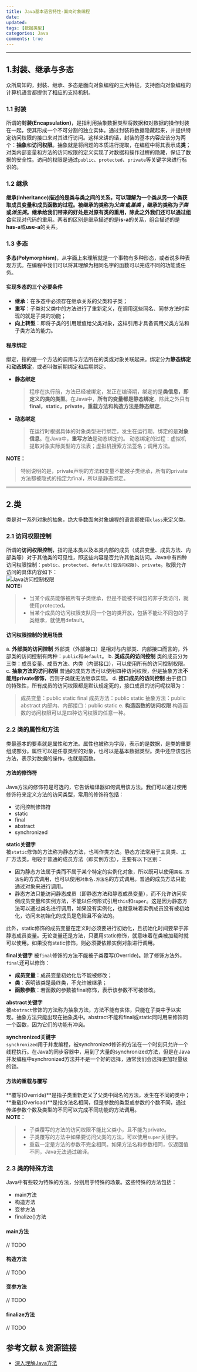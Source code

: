 ```yaml
---
title: Java基本语言特性-面向对象编程
date: 
updated:
tags: [数据类型]
categories: Java
comments: true
---
```


********************************************************************************
## 1.封装、继承与多态
众所周知的，封装、继承、多态是面向对象编程的三大特征，支持面向对象编程的计算机语言都提供了相应的支持机制。
### 1.1 封装
所谓的**封装(Encapsulation)**，是指利用抽象数据类型将数据和对数据的操作封装在一起，使其形成一个不可分割的独立实体。通过封装将数据隐藏起来，并提供特定访问权限的接口来对其进行访问。这样来讲的话，封装的基本内容应该分为两个：**抽象**和**访问权限**。抽象就是将问题的本质进行提取，在编程中将其表示成**类**；对类内部变量和方法的访问权限的定义实现了对数据和操作过程的隐藏，保证了数据的安全性。访问的权限是通过`public`、`protected`、`private`等关键字来进行标识的。
### 1.2 继承
**继承(Inheritance)**描述的是类与类之间的关系，可以理解为一个类从另一个类获取成员变量和成员函数的过程。被继承的类称为*父类* 或*基类* ，继承的类称为*子类* 或*派生类*。继承给我们带来的好处是对原有类的重用，除此之外我们还可以通过**组合**实现对代码的重用。两者的区别是继承描述的是**is-a**的关系，组合描述的是**has-a**或**use-a**的关系。
### 1.3 多态
**多态(Polymorphism)**，从字面上来理解就是一个事物有多种形态，或者说多种表现方式。在编程中我们可以将其理解为相同名字的函数可以完成不同的功能或任务。
#### 实现多态的三个必要条件
- **继承**：在多态中必须存在继承关系的父类和子类；
- **重写**：子类对父类中的方法进行了重新定义，在调用这些同名、同参方法时实现的就是子类的功能；
- **向上转型**：即将子类的引用赋值给父类对象，这样引用才具备调用父类方法和子类方法的能力。

#### 程序绑定
绑定，指的是一个方法的调用与方法所在的类或对象关联起来。绑定分为**静态绑定**和**动态绑定**，或者叫做前期绑定和后期绑定。
- **静态绑定**
  > 程序在执行前，方法已经被绑定，发正在编译期，绑定的是**类信息，即定义的类的类型**。在Java中，**所有的变量都是静态绑定**，除此之外只有**final，static，private，重载方法和构造方法是静态绑定**。
- **动态绑定**
  > 在运行时根据具体的对象类型进行绑定，发生在运行期，绑定的是**对象信息**。在Java中，**重写方法**是动态绑定的。
  > 动态绑定的过程：虚拟机提取对象实际类型的方法表；虚拟机搜索方法签名；调用方法。

**NOTE：**
> 特别说明的是，private声明的方法和变量不能被子类继承，所有的private方法都被隐式的指定为final，所以是静态绑定。

********************************************************************************
## 2.类
类是对一系列对象的抽象，绝大多数面向对象编程的语言都使用`class`来定义类。
### 2.1 访问权限控制
所谓的**访问权限控制**，指的是本类以及本类内部的成员（成员变量、成员方法、内部类等）对于其他类的可见性，即这些内容是否允许其他类访问。Java中有四种访问权限控制：`public`、`protected`、`default(包访问权限)`、`private`。权限允许访问的具体内容如下：  
![Java访问控制权限](resources/images/jave-access-modifier.png)  
**NOTE:**
> - 当某个成员能够被所有子类继承，但是不能被不同包的非子类访问，就使用protected。
> - 当某个成员的访问权限支队同一个包的类开放，包括不能让不同包的子类继承，就使用default。

#### 访问权限控制的使用场景
a. **外部类的访问控制**
  外部类（外部接口）是相对与内部类、内部接口而言的，外部类的访问控制有两种：`public`和`default`。
b. **类成员的访问控制**
  类的成员分为三类：成员变量、成员方法、内类（内部接口），可以使用所有的访问控制权限。
c. **抽象方法的访问权限**
  普通的成员方法可以使用四种访问权限，但是抽象方法**不能用private修饰**，否则子类就无法继承实现。
d. **接口成员的访问控制**
  由于接口的特殊性，所有成员的访问权限都是默认规定死的，接口成员的访问呢权限为：
  > 成员变量：public static final
  > 成员方法：public static
  > 抽象方法：public abstract
  > 内部内、内部接口：public static
e. **构造函数的访问权限**
  构造函数的访问权限可以是四种访问权限的任意一种。

### 2.2 类的属性和方法
类最基本的要素就是属性和方法。属性也被称为字段，表示的是数据，是类的重要组成部分。属性可以是任意类型的对象，也可以是基本数据类型。类中还应该包括方法，表示对数据的操作，也就是函数。
#### 方法的修饰符
Java方法的修饰符是可选的，它告诉编译器如何调用该方法。我们可以通过使用修饰符来定义方法的访问类型，常用的修饰符包括：
 - 访问控制修饰符
 - static
 - final
 - abstract
 - synchronized

**static关键字**  
被`static`修饰的方法称为静态方法，也叫作类方法。静态方法常用于工具类、工厂方法类。相较于普通的成员方法（即实例方法），主要有以下区别：
- 因为静态方法属于类而不属于某个特定的实例化对象，所以既可以使用`类名.方法名`的方式调用，也可以使用`对象名.方法名`的方式调用。普通的成员方法只能通过对象来进行调用。
- 静态方法只能访问静态成员（即静态方法和静态成员变量），而不允许访问实例成员变量和实例方法，不能以任何形式引用`this`和`super`。这是因为静态方法可以通过类名进行调用，如果没有实例化，也就意味着实例成员没有被初始化，访问未初始化的成员是危险且不合法的。

此外，static修饰的成员变量在定义时必须要进行初始化，且初始化时间要早于非静态成员变量。无论变量还是方法，只要用static修饰，就意味着在类被加载时就可以使用。如果没有static修饰，则必须要依赖实例对象进行调用。

**final关键字**
被`final`修饰的方法不能被子类覆写(Override)。除了修饰方法外，`final`还可以修饰：
- **成员变量**：成员变量初始化后不能被修改；
- **类**：表明该类是最终类，不允许被继承；
- **函数参数**：若函数的参数被final修饰，表示该参数不可被修改。

**abstract关键字**  
被`abstract`修饰的方法称为抽象方法，方法不能有实体，只能在子类中予以实现。抽象方法只能出现在抽象类中。abstract不能和final或static同时用来修饰同一个函数，因为它们的功能有冲突。  

**synchronized关键字**  
`synchronized`用于并发编程，被synchronized修饰的方法在一个时刻只允许一个线程执行。在Java的同步容器中，用到了大量的synchronized方法，但是在Java并发编程中synchronized方法并不是一个好的选择，通常我们会选择更加轻量级的锁。

#### 方法的重载与覆写
**覆写(Override)**是指子类重新定义了父类中同名的方法，发生在不同的类中；**重载(Overload)**是指方法名相同，但是参数的类型或参数的个数不同，通过传递参数个数及类型的不同可以完成不同功能的方法调用。  
**NOTE：**
> - 子类覆写的方法的访问权限不能比父类小，且不能为private。
> - 子类覆写的方法中如果要访问父类的方法，可以使用`super`关键字。
> - 重载一定是方法的参数不完全相同。如果方法名和参数相同，仅返回值不同，Java无法通过编译。

### 2.3 类的特殊方法
Java中有些较为特殊的方法，分别用于特殊的场景。这些特殊的方法包括：
 - main方法
 - 构造方法
 - 变参方法
 - finalize()方法

#### main方法
// TODO
#### 构造方法
// TODO
#### 变参方法
// TODO
#### finalize方法
// TODO
## 参考文献 & 资源链接
- [深入理解Java方法](https://juejin.im/post/5c8d189fe51d455b9c2b6739#heading-17)
